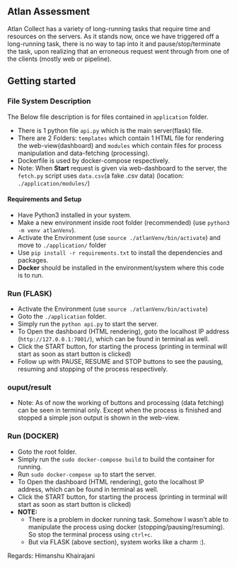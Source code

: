 ## Atlan Assessment
Atlan Collect has a variety of long-running tasks that require time and resources on the servers. As it stands now, once we have triggered off a long-running task, there is no way to tap into it and pause/stop/terminate the task, upon realizing that an erroneous request went through from one of the clients (mostly web or pipeline).

## Getting started
### File System Description
The Below file description is for files contained in `application` folder.
- There is 1 python file `api.py` which is the main server(flask) file.
- There are 2 Folders: `templates` which contain 1 HTML file  for rendering the web-view(dashboard) and `modules` which contain files for process manipulation and data-fetching (processing).
- Dockerfile is used by docker-compose respectively.
- Note: When <strong>Start</strong> request is given via web-dashboard to the server, the `fetch.py` script uses `data.csv`(a fake .csv data) (location: `./application/modules/`)

#### Requirements and Setup
- Have Python3 installed in your system.
- Make a new environment inside root folder (recommended) (use `python3 -m venv atlanVenv`).
- Activate the Environment (use `source ./atlanVenv/bin/activate`) and move to ```./application/``` folder
- Use ```pip install -r requirements.txt``` to install the dependencies and packages.
- <strong>Docker</strong> should be installed in the environment/system where this code is to run.

### Run (FLASK)
- Activate the Environment (use `source ./atlanVenv/bin/activate`)
- Goto the `./application` folder.
- Simply run the ```python api.py``` to start the server.
- To Open the dashboard (HTML rendering), goto the localhost IP address (`http://127.0.0.1:7001/`), which can be found in terminal as well.
- Click the START button, for starting the process (printing in terminal will start as soon as start button is clicked)
- Follow up with PAUSE, RESUME and STOP buttons to see the pausing, resuming and stopping of the process respectively.

### ouput/result
- Note: As of now the working of buttons and processing (data fetching) can be seen in terminal only. Except when the process is finished and stopped a simple json output is shown in the web-view.

### Run (DOCKER)
- Goto the root folder.
- Simply run the ```sudo docker-compose build``` to build the container for running.
- Run ```sudo docker-compose up``` to start the server.
- To Open the dashboard (HTML rendering), goto the localhost IP address, which can be found in terminal as well.
- Click the START button, for starting the process (printing in terminal will start as soon as start button is clicked)
- <strong>NOTE:</strong>
   - There is a problem in docker running task. Somehow I wasn't able to manipulate the process using docker (stopping/pausing/resuming). So stop the terminal process using `ctrl+c`.
   - But via FLASK (above section), system works like a charm :).


Regards: Himanshu Khairajani